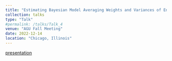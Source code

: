 ```yaml
---
title: "Estimating Bayesian Model Averaging Weights and Variances of Ensemble Flood Modeling Using Multiple Markov Chains Monte Carlo"
collection: talks
type: "Talk"
#permalink: /talks/Talk_4
venue: "AGU Fall Meeting"
date: 2022-12-14
location: "Chicago, Illinois"
---
```

[presentation](https://www.authorea.com/doi/full/10.1002/essoar.10512980.1)
